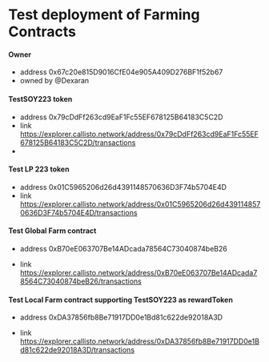 # Test deployment of Farming Contracts

#### Owner

- address 0x67c20e815D9016CfE04e905A409D276BF1f52b67
- owned by @Dexaran

#### TestSOY223 token

- address 0x79cDdFf263cd9EaF1Fc55EF678125B64183C5C2D
- link https://explorer.callisto.network/address/0x79cDdFf263cd9EaF1Fc55EF678125B64183C5C2D/transactions
- 
#### Test LP 223 token

- address 0x01C5965206d26d4391148570636D3F74b5704E4D
- link https://explorer.callisto.network/address/0x01C5965206d26d4391148570636D3F74b5704E4D/transactions

#### Test Global Farm contract

- address 0xB70eE063707Be14ADcada78564C73040874beB26

- link https://explorer.callisto.network/address/0xB70eE063707Be14ADcada78564C73040874beB26/transactions

#### Test Local Farm contract supporting TestSOY223 as rewardToken

- address 0xDA37856fb8Be71917DD0e1Bd81c622de92018A3D

- link https://explorer.callisto.network/address/0xDA37856fb8Be71917DD0e1Bd81c622de92018A3D/transactions
